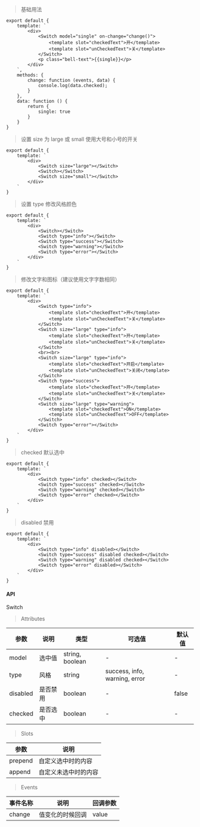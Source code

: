 > 基础用法

    export default {
        template: `
            <div>
                <Switch model="single" on-change="change()">
                    <template slot="checkedText">开</template>
                    <template slot="unCheckedText">关</template>
                </Switch>
                <p class="bell-text">{{single}}</p>
            </div>
        `,
        methods: {
            change: function (events, data) {
                console.log(data.checked);
            }
        },
        data: function () {
            return {
                single: true
            }
        }
    }

> 设置 size 为 large 或 small 使用大号和小号的开关

    export default {
        template: `
            <div>
                <Switch size="large"></Switch>
                <Switch></Switch>
                <Switch size="small"></Switch>
            </div>
        `
    }

> 设置 type 修改风格颜色

    export default {
        template: `
            <div>
                <Switch></Switch>
                <Switch type="info"></Switch>
                <Switch type="success"></Switch>
                <Switch type="warning"></Switch>
                <Switch type="error"></Switch>
            </div>
        `
    }

> 修改文字和图标（建议使用文字字数相同）

    export default {
        template: `
            <div>
                <Switch type="info">
                    <template slot="checkedText">开</template>
                    <template slot="unCheckedText">关</template>
                </Switch>
                <Switch size="large" type="info">
                    <template slot="checkedText">开</template>
                    <template slot="unCheckedText">关</template>
                </Switch>
                <br><br>
                <Switch size="large" type="info">
                    <template slot="checkedText">开启</template>
                    <template slot="unCheckedText">关闭</template>
                </Switch>
                <Switch type="success">
                    <template slot="checkedText">开</template>
                    <template slot="unCheckedText">关</template>
                </Switch>
                <Switch size="large" type="warning">
                    <template slot="checkedText">ON</template>
                    <template slot="unCheckedText">OFF</template>
                </Switch>
                <Switch type="error"></Switch>
            </div>
        `
    }


> checked 默认选中

    export default {
        template: `
            <div>
                <Switch type="info" checked></Switch>
                <Switch type="success" checked></Switch>
                <Switch type="warning" checked></Switch>
                <Switch type="error" checked></Switch>
            </div>
        `
    }

> disabled 禁用

    export default {
        template: `
            <div>
                <Switch type="info" disabled></Switch>
                <Switch type="success" disabled checked></Switch>
                <Switch type="warning" disabled checked></Switch>
                <Switch type="error" disabled></Switch>
            </div>
        `
    }

#### API

Switch

> Attributes

参数 | 说明 | 类型 | 可选值 | 默认值
---|---|---|---|---
model | 选中值 | string, boolean | - | -
type | 风格 | string | success, info, warning, error | -
disabled | 是否禁用 | boolean | - | false
checked | 是否选中 | boolean | - | -

> Slots

参数 | 说明
---|---
prepend | 自定义选中时的内容
append | 自定义未选中时的内容

> Events

事件名称 | 说明 | 回调参数
---|---|---
change | 值变化的时候回调 | value
